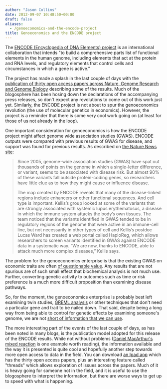 ```yaml
---
author: "Jason Collins"
date: 2012-09-07 10:48:50+00:00
draft: false
aliases:
  - /genoeconomics-and-the-encode-project
title: Genoeconomics and the ENCODE project
---
```


The [ENCODE (Encyclopedia of DNA Elements) project](http://encodeproject.org/ENCODE/) is an international collaboration that intends "to build a comprehensive parts list of functional elements in the human genome, including elements that act at the protein and RNA levels, and regulatory elements that control cells and circumstances in which a gene is active."

The project has made a splash in the last couple of days with the[ publication of thirty open access papers across Nature, Genome Research and Genome Biology](http://www.nature.com/encode/) describing some of the results. Much of the blogosphere has been hosing down the declarations of the accompanying press releases, so don't expect any revolutions to come out of this work just yet. Similarly, the ENCODE project is not about to spur the genoeconomics revolution (the use of molecular genetics in economics). However, the project is a reminder that there is some very cool work going on (at least for those of us not already in the loop).

One important consideration for genoeconomics is how the ENCODE project might affect genome wide association studies (GWAS). ENCODE outputs were compared with previous results of GWAS for disease, and support was found for previous results. As described on [the Nature News site](http://www.nature.com/news/encode-the-human-encyclopaedia-1.11312):


<blockquote>Since 2005, genome-wide association studies (GWAS) have spat out thousands of points on the genome in which a single-letter difference, or variant, seems to be associated with disease risk. But almost 90% of these variants fall outside protein-coding genes, so researchers have little clue as to how they might cause or influence disease.

The map created by ENCODE reveals that many of the disease-linked regions include enhancers or other functional sequences. And cell type is important. Kellis’s group looked at some of the variants that are strongly associated with systemic lupus erythematosus, a disease in which the immune system attacks the body’s own tissues. The team noticed that the variants identified in GWAS tended to be in regulatory regions of the genome that were active in an immune-cell line, but not necessarily in other types of cell and Kellis’s postdoc Lucas Ward has created a web portal called HaploReg, which allows researchers to screen variants identified in GWAS against ENCODE data in a systematic way. “We are now, thanks to ENCODE, able to attack much more complex diseases,” Kellis says.</blockquote>


The problem for the genoeconomics enterprise is that the existing GWAS on economic traits are often [of questionable value](https://www.jasoncollins.blog/genoeconomics-molecular-genetics-and-economics/). Any results that are not spurious are of such small effect that biochemical analysis is not much use. Further, converting genetic activity to outcomes such as time or risk preference is a much more difficult proposition than examining disease pathways.

So, for the moment, the genoeconomics enterprise is probably best left examining twin studies, [GREML analysis](https://www.jasoncollins.blog/the-genetic-architecture-of-economic-and-political-preferences/) or other techniques that don't need a particular gene and trait to be nailed down. That said, despite being a long way from being able to control for genetic effects by examining someone's genome, we are not [short of information that we can use](https://www.jasoncollins.blog/while-we-wait-for-the-genoeconomics-revolution/).

The more interesting part of the events of the last couple of days, as has been noted in many blogs, is the publication model adopted for this release of the ENCODE results. While not without problems ([Daniel MacArthur's mixed reaction](http://www.genomesunzipped.org/2012/09/the-encode-project-lessons-for-scientific-publication.php) is one example worth reading), the information available and the way it is presented is quite cool and hopefully another step towards more open access to data in the field. You can download [an Ipad app](http://itunes.apple.com/app/id553487333) which has the thirty open access papers, plus an interesting feature called "threads" which allows exploration of issues across the papers. Much of it is heavy going for someone not in the field, and it is useful to use the blogosphere to interpret the information, but there are worse ways to get up to speed with what is happening.
